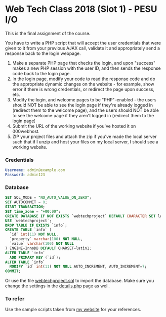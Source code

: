 # Web Tech Class 2018 (Slot 1) - PESU I/O

This is the final assignment of the course. 

You have to write a PHP script that will accept the user credentials that were given to it from your previous AJAX call, validate it and appropriately send a response back to the login webpage.

1. Make a separate PHP page that checks the login, and upon "success" makes a new PHP session with the user ID, and then sends the response code back to the login page.
2. In the login page, modify your code to read the response code and do the appropriate dynamic changes on the website - for example, show error if there is wrong credentials, or redirect the page upon success, etc.
3. Modify the login, and welcome pages to be "PHP"-enabled - the users should NOT be able to see the login page if they're already logged in (redirect them to the welcome page), and the users should NOT be able to see the welcome page if they aren't logged in (redirect them to the login page)
4. Submit the URL of the working website if you've hosted it on 000webhost.
5. ZIP your project files and attach the zip if you've made the local server such that if I unzip and host your files on my local server, I should see a working website.

### Credentials
```yaml
Username: admin@example.com
Password: admin123
```

### Database
```SQL
SET SQL_MODE = "NO_AUTO_VALUE_ON_ZERO";
SET AUTOCOMMIT = 0;
START TRANSACTION;
SET time_zone = "+00:00";
CREATE DATABASE IF NOT EXISTS `webtechproject` DEFAULT CHARACTER SET latin1 COLLATE latin1_swedish_ci;
USE `webtechproject`;
DROP TABLE IF EXISTS `info`;
CREATE TABLE `info` (
  `id` int(11) NOT NULL,
  `property` varchar(100) NOT NULL,
  `value` varchar(100) NOT NULL
) ENGINE=InnoDB DEFAULT CHARSET=latin1;
ALTER TABLE `info`
  ADD PRIMARY KEY (`id`);
ALTER TABLE `info`
  MODIFY `id` int(11) NOT NULL AUTO_INCREMENT, AUTO_INCREMENT=7;
COMMIT;
```

Or use the file [webtechproject.sql](webtechproject.sql) to import the database. Make sure you change the settings in the [details.php](details.php) page as well.

### To refer

Use the sample scripts taken from [my website](https://masterakay.000webhostapp.com/) for your references.